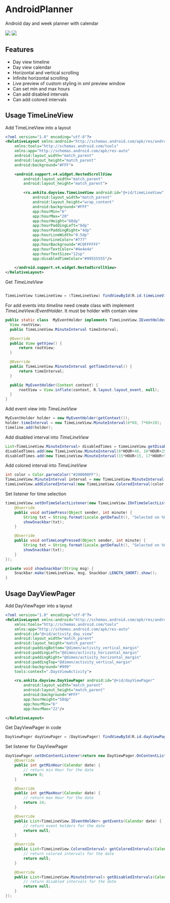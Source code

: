 # AndroidPlanner
Android day and week planner with calendar

![](images/img1.png)
![](images/img2.png)

Features
------------
* Day view timeline
* Day view calendar
* Horizontal and vertical scrolling
* Infinite horizontal scrolling
* Live preview of custom styling in xml preview window
* Can set min and max hours
* Can add disabled intervals
* Can add colored intervals



Usage TimeLineView
------------------
Add TimeLineView into a layout
```xml
<?xml version="1.0" encoding="utf-8"?>
<RelativeLayout xmlns:android="http://schemas.android.com/apk/res/android"
    xmlns:tools="http://schemas.android.com/tools"
    xmlns:app="http://schemas.android.com/apk/res-auto"
    android:layout_width="match_parent"
    android:layout_height="match_parent"
    android:background="#FFF">

    <android.support.v4.widget.NestedScrollView
        android:layout_width="match_parent"
        android:layout_height="match_parent">

        <ru.ankita.dayview.TimeLineView android:id="@+id/timeLineView"
            android:layout_width="match_parent"
            android:layout_height="wrap_content"
            android:background="#FFF"
            app:hourMin="6"
            app:hourMax="20"
            app:hourHeight="60dp"
            app:hourPaddingLeft="8dp"
            app:hourPaddingRight="4dp"
            app:hourLineWidth="0.5dp"
            app:hourLineColor="#777"
            app:hourBackground="#C0FFFFFF"
            app:hourTextColor="#4e4e4e"
            app:hourTextSize="12sp"
            app:disabledTimeColor="#99555555"/>

    </android.support.v4.widget.NestedScrollView>
</RelativeLayout>
```

Get *TimeLineView*
```java

TimeLineView timeLineView = (TimeLineView) findViewById(R.id.timeLineView);
```

For add events into *timeline* need create class with implement *TimeLineView.IEventHolder*. It must be holder with contain view
```java
public static class  MyEventHolder implements TimeLineView.IEventHolder {
  View rootView;
  public TimeLineView.MinuteInterval timeInterval;

  @Override
  public View getView() {
      return rootView;
  }

  @Override
  public TimeLineView.MinuteInterval getTimeInterval() {
      return timeInterval;
  }

  public MyEventHolder(Context context) {
      rootView = View.inflate(context, R.layout.layout_event, null);
  }
}
```

Add event view into *TimeLineView*
```java
MyEventHolder holder = new MyEventHolder(getContext());
holder.timeInterval = new TimeLineView.MinuteInterval(6*60, 7*60+20);
timeline.add(holder);
```
Add disabled interval into *TimeLineView*
```java
List<TimeLineView.MinuteInterval> disabledTimes = timeLineView.getDisabledTimes();
disabledTimes.add(new TimeLineView.MinuteInterval(8*HOUR+48, 10*HOUR+25));
disabledTimes.add(new TimeLineView.MinuteInterval(15*HOUR+15, 17*HOUR+5));
```

Add colored interval into *TimeLineView*
```java
int color = Color.parseColor("#200000FF");
TimeLineView.MinuteInterval interval = new TimeLineView.MinuteInterval(0, 7*HOUR+30);
timeLineView.addColoredInterval(new TimeLineView.ColoredInterval(color, interval));
```

Set listener for time selection
```java
timeLineView.setOnTimeSelectListener(new TimeLineView.IOnTimeSelectListener() {
    @Override
    public void onTimePress(Object sender, int minute) {
        String txt = String.format(Locale.getDefault(), "Selected on %02d:%02d", minute/60, minute%60);
        showSnackbar(txt);
    }

    @Override
    public void onTimeLongPressed(Object sender, int minute) {
        String txt = String.format(Locale.getDefault(), "Selected on %02d:%02d", minute/60, minute%60);
        showSnackbar(txt);
    }
});

private void showSnackbar(String msg) {
    Snackbar.make(timeLineView, msg, Snackbar.LENGTH_SHORT).show();
}
```

Usage DayViewPager
------------------

Add DayViewPager into a layout
```xml
<?xml version="1.0" encoding="utf-8"?>
<RelativeLayout xmlns:android="http://schemas.android.com/apk/res/android"
    xmlns:tools="http://schemas.android.com/tools"
    xmlns:app="http://schemas.android.com/apk/res-auto"
    android:id="@+id/activity_day_view"
    android:layout_width="match_parent"
    android:layout_height="match_parent"
    android:paddingBottom="@dimen/activity_vertical_margin"
    android:paddingLeft="@dimen/activity_horizontal_margin"
    android:paddingRight="@dimen/activity_horizontal_margin"
    android:paddingTop="@dimen/activity_vertical_margin"
    android:background="#999"
    tools:context=".DaysViewActivity">

    <ru.ankita.dayview.DayViewPager android:id="@+id/dayViewPager"
        android:layout_width="match_parent"
        android:layout_height="match_parent"
        android:background="#FFF"
        app:hourHeight="50dp"
        app:hourMin="6"
        app:hourMax="22"/>

</RelativeLayout>
```

Get DayViewPager in code
```java
DayViewPager dayViewPager = (DayViewPager) findViewById(R.id.dayViewPager);
```

Set listener for DayViewPager
```java
dayViewPager.setOnContentListener(return new DayViewPager.OnContentListener() {
    @Override
    public int getMinHour(Calendar date) {
        // return min Hour for the date
        return 0;
    }

    @Override
    public int getMaxHour(Calendar date) {
        // return max Hour for the date
        return 24;
    }

    @Override
    public List<TimeLineView.IEventHolder> getEvents(Calendar date) {
        // return event holders for the date
        return null;
    }

    @Override
    public List<TimeLineView.ColoredInterval> getColoredIntervals(Calendar date) {
        // return colored intervals for the date
        return null;
    }

    @Override
    public List<TimeLineView.MinuteInterval> getDisabledIntervals(Calendar date) {
        // return disabled intervals for the date
        return null;
    }
});
```
